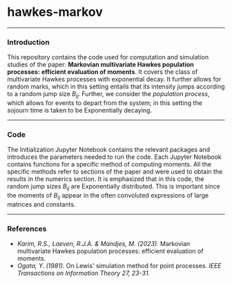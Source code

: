 # hawkes-markov

---


### Introduction

This repository contains the code used for computation and simulation studies of the paper: **Markovian multivariate Hawkes population processes: efficient evaluation of moments**. It covers the class of multivariate Hawkes processes with exponential decay. It further allows for random marks, which in this setting entails that its intensity jumps according to a random jump size $B_{ij}$. Further, we consider the _population process_, which allows for events to depart from the system; in this setting the sojourn time is taken to be Exponentially decaying.

---


### Code

The Initialization Jupyter Notebook contains the relevant packages and introduces the parameters needed to run the code. Each Jupyter Notebook contains functions for a specific method of computing moments. All the specific methods refer to sections of the paper and were used to obtain the results in the numerics section. It is emphasized that in this code, the random jump sizes $B_{ij}$ are Exponentially distributed. This is important since the moments of $B_{ij}$ appear in the often convoluted expressions of large matrices and constants.



---

### References

- _Karim, R.S., Laeven, R.J.A. & Mandjes, M. (2023)._ Markovian multivariate Hawkes population processes: efficient evaluation of moments.
- _Ogata, Y. (1981)._ On Lewis' simulation method for point processes. _IEEE Transactions on Information Theory 27, 23-31._
